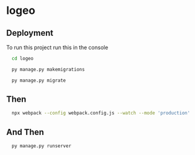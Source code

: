 # logeo

## Deployment

To run this project run this in the console

```bash
  cd logeo

  py manage.py makemigrations

  py manage.py migrate
```
## Then
```bash
  npx webpack --config webpack.config.js --watch --mode 'production'
```
## And Then
```bash
  py manage.py runserver
```

